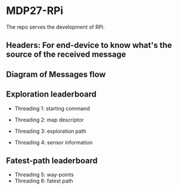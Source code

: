 # MDP27-RPi
 The repo serves the development of RPi.

## Headers: For end-device to know what's the source of the received message
 


## Diagram of Messages flow

## Exploration leaderboard
 * Threading 1: starting command
 * Threading 2: map descriptor

 * Threading 3: exploration path
 * Threading 4: sensor information

## Fatest-path leaderboard
 * Threading 5: way-points
 * Threading 6: fatest path



